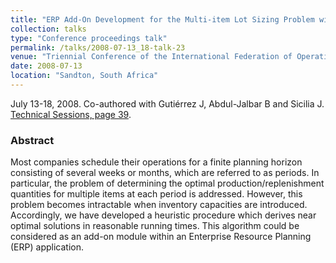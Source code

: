 ```yaml
---
title: "ERP Add-On Development for the Multi-item Lot Sizing Problem with Inventory Capacities"
collection: talks
type: "Conference proceedings talk"
permalink: /talks/2008-07-13_18-talk-23
venue: "Triennial Conference of the International Federation of Operational Research Societies (IFORS)"
date: 2008-07-13
location: "Sandton, South Africa"
---
```

July 13-18, 2008. Co-authored with Gutiérrez J, Abdul-Jalbar B and Sicilia J.
[Technical Sessions, page 39](https://www.ifors.org/conference-programs/2008-program.pdf#page=39).

### Abstract
Most companies schedule their operations for a finite planning horizon consisting of several weeks or months, which are referred to as periods. In particular, the problem of determining the optimal production/replenishment quantities for multiple items at each period is addressed. However, this problem becomes intractable when inventory capacities are introduced. Accordingly, we have developed a heuristic procedure which derives near optimal solutions in reasonable running times. This algorithm could be considered as an add-on module within an Enterprise Resource Planning (ERP) application.